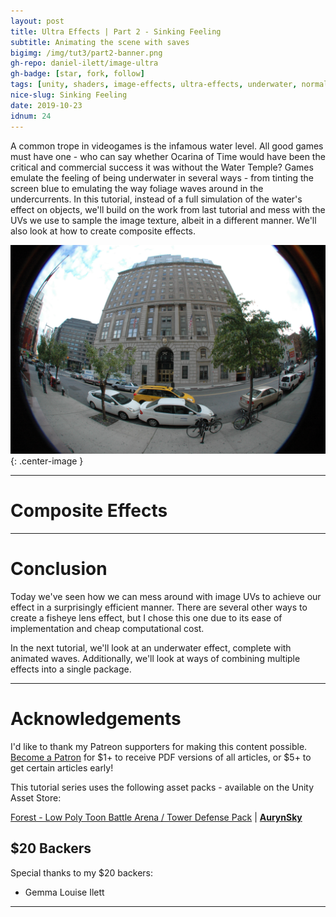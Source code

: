 ```yaml
---
layout: post
title: Ultra Effects | Part 2 - Sinking Feeling
subtitle: Animating the scene with saves
bigimg: /img/tut3/part2-banner.png
gh-repo: daniel-ilett/image-ultra
gh-badge: [star, fork, follow]
tags: [unity, shaders, image-effects, ultra-effects, underwater, normals, uvs]
nice-slug: Sinking Feeling
date: 2019-10-23
idnum: 24
---
```


A common trope in videogames is the infamous water level. All good games must have one - who can say whether Ocarina of Time would have been the critical and commercial success it was without the Water Temple? Games emulate the feeling of being underwater in several ways - from tinting the screen blue to emulating the way foliage waves around in the undercurrents. In this tutorial, instead of a full simulation of the water's effect on objects, we'll build on the work from last tutorial and mess with the UVs we use to sample the image texture, albeit in a different manner. We'll also look at how to create composite effects.

![Fisheye Image](/img/tut3/part1-fisheye-example.jpg){: .center-image }

<hr/>

# Composite Effects

<hr/>

# Conclusion

Today we've seen how we can mess around with image UVs to achieve our effect in a surprisingly efficient manner. There are several other ways to create a fisheye lens effect, but I chose this one due to its ease of implementation and cheap computational cost. 

In the next tutorial, we'll look at an underwater effect, complete with animated waves. Additionally, we'll look at ways of combining multiple effects into a single package.

<hr/>

# Acknowledgements

I'd like to thank my Patreon supporters for making this content possible. [Become a Patron](https://www.patreon.com/danielilett) for $1+ to receive PDF versions of all articles, or $5+ to get certain articles early!

This tutorial series uses the following asset packs - available on the Unity Asset Store:

[Forest - Low Poly Toon Battle Arena / Tower Defense Pack](https://assetstore.unity.com/packages/3d/environments/forest-low-poly-toon-battle-arena-tower-defense-pack-100080) | [**AurynSky**](https://assetstore.unity.com/publishers/17283)

## $20 Backers

Special thanks to my $20 backers:

- Gemma Louise Ilett

<hr/>
